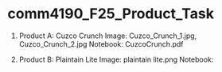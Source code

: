# comm4190_F25_Product_Task

1. Product A: Cuzco Crunch
   Image: Cuzco_Crunch_1.jpg, Cuzco_Crunch_2.jpg
   Notebook: CuzcoCrunch.pdf
  
2. Product B: Plaintain Lite
  Image: plaintain lite.png
  Notebook:

